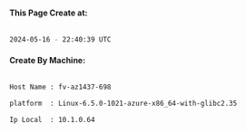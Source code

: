 
   
#### This Page Create at:

```bash

2024-05-16 - 22:40:39 UTC

```

#### Create By Machine:

```bash

Host Name : fv-az1437-698

platform  : Linux-6.5.0-1021-azure-x86_64-with-glibc2.35

Ip Local  : 10.1.0.64

```

